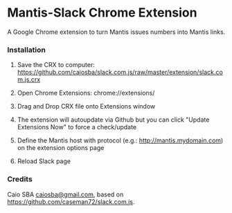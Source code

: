Mantis-Slack Chrome Extension
=============================

A Google Chrome extension to turn Mantis issues numbers into Mantis links.

### Installation

1. Save the CRX to computer: https://github.com/caiosba/slack.com.js/raw/master/extension/slack.com.js.crx

2. Open Chrome Extensions: chrome://extensions/

3. Drag and Drop CRX file onto Extensions window

4. The extension will autoupdate via Github but you can click "Update Extensions Now" to force a check/update

5. Define the Mantis host with protocol (e.g.: http://mantis.mydomain.com) on the extension options page

6. Reload Slack page

### Credits

Caio SBA <caiosba@gmail.com>, based on https://github.com/caseman72/slack.com.js.
